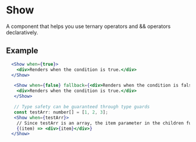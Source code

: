 # Show

A component that helps you use ternary operators and && operators declaratively.

## Example

```jsx
  <Show when={true}>
    <div>Renders when the condition is true.</div>
  </Show>

   <Show when={false} fallback={<div>Renders when the condition is false.</div>}>
    <div>Renders when the condition is true.</div>
   </Show>

   // Type safety can be guaranteed through type guards
   const testArr: number[] = [1, 2, 3];
   <Show when={testArr}>
    // Since testArr is an array, the item parameter in the children function will be of type number[]
    {(item) => <div>{item}</div>}
  </Show>
```

